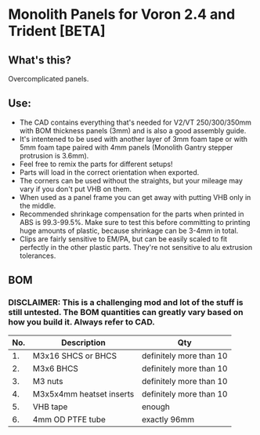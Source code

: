 # Monolith Panels for Voron 2.4 and Trident [BETA]
 
## What's this?
Overcomplicated panels.

## Use: 
- The CAD contains everything that's needed for V2/VT 250/300/350mm with BOM thickness panels (3mm) and is also a good assembly guide.
- It's intentened to be used with another layer of 3mm foam tape or with 5mm foam tape paired with 4mm panels (Monolith Gantry stepper protrusion is 3.6mm).
- Feel free to remix the parts for different setups!
- Parts will load in the correct orientation when exported.
- The corners can be used without the straights, but your mileage may vary if you don't put VHB on them.
- When used as a panel frame you can get away with putting VHB only in the middle.
- Recommended shrinkage compensation for the parts when printed in ABS is 99.3-99.5%. Make sure to test this before committing to printing huge amounts of plastic, because shrinkage can be 3-4mm in total.
- Clips are fairly sensitive to EM/PA, but can be easily scaled to fit perfectly in the other plastic parts. They're not sensitive to alu extrusion tolerances.

## BOM
### DISCLAIMER: This is a challenging mod and lot of the stuff is still untested. The BOM quantities can greatly vary based on how you build it. Always refer to CAD.

|No.|Description|Qty|
|---|---|---|
|1.|M3x16 SHCS or BHCS|definitely more than 10|
|2.|M3x6 BHCS|definitely more than 10|
|3.|M3 nuts|definitely more than 10|
|4.|M3x5x4mm heatset inserts|definitely more than 10|
|5.|VHB tape|enough|
|6.|4mm OD PTFE tube|exactly 96mm|